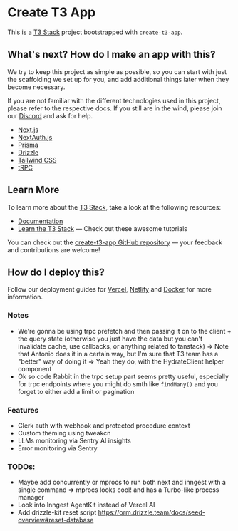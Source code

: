 # Create T3 App

This is a [T3 Stack](https://create.t3.gg/) project bootstrapped with `create-t3-app`.

## What's next? How do I make an app with this?

We try to keep this project as simple as possible, so you can start with just the scaffolding we set up for you, and add additional things later when they become necessary.

If you are not familiar with the different technologies used in this project, please refer to the respective docs. If you still are in the wind, please join our [Discord](https://t3.gg/discord) and ask for help.

- [Next.js](https://nextjs.org)
- [NextAuth.js](https://next-auth.js.org)
- [Prisma](https://prisma.io)
- [Drizzle](https://orm.drizzle.team)
- [Tailwind CSS](https://tailwindcss.com)
- [tRPC](https://trpc.io)

## Learn More

To learn more about the [T3 Stack](https://create.t3.gg/), take a look at the following resources:

- [Documentation](https://create.t3.gg/)
- [Learn the T3 Stack](https://create.t3.gg/en/faq#what-learning-resources-are-currently-available) — Check out these awesome tutorials

You can check out the [create-t3-app GitHub repository](https://github.com/t3-oss/create-t3-app) — your feedback and contributions are welcome!

## How do I deploy this?

Follow our deployment guides for [Vercel](https://create.t3.gg/en/deployment/vercel), [Netlify](https://create.t3.gg/en/deployment/netlify) and [Docker](https://create.t3.gg/en/deployment/docker) for more information.

### Notes

- We're gonna be using trpc prefetch and then passing it on to the client + the query state (otherwise you just have the data but you can't invalidate cache, use callbacks, or anything related to tanstack)
  => Note that Antonio does it in a certain way, but I'm sure that T3 team has a "better" way of doing it
  => Yeah they do, with the HydrateClient helper component
- Ok so code Rabbit in the trpc setup part seems pretty useful, especially for trpc endpoints where you might do smth like `findMany()` and you forget to either add a limit or pagination

### Features

- Clerk auth with webhook and protected procedure context
- Custom theming using tweakcn
- LLMs monitoring via Sentry AI insights
- Error monitoring via Sentry

### TODOs:

<!-- - Add Clerk webhooks
- Add Clerk custom sign in/up page (logo + project title without slugs)
- Add Cloudflared persisting tunnels (or ngrok with free tier, idk) -->

- Maybe add concurrently or mprocs to run both next and inngest with a single command => mprocs looks cool! and has a Turbo-like process manager
- Look into Inngest AgentKit instead of Vercel AI
- Add drizzle-kit reset script https://orm.drizzle.team/docs/seed-overview#reset-database
